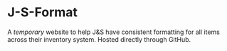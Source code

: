 # J-S-Format
A *temporary* website to help J&S have consistent formatting for all items across their inventory system. Hosted directly through GitHub.
